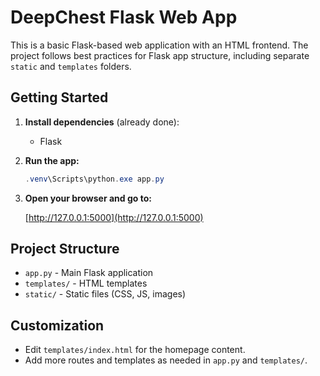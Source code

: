 # DeepChest Flask Web App

This is a basic Flask-based web application with an HTML frontend. The project follows best practices for Flask app structure, including separate `static` and `templates` folders.

## Getting Started

1. **Install dependencies** (already done):

   - Flask

2. **Run the app:**

   ```powershell
   .venv\Scripts\python.exe app.py
   ```

3. **Open your browser and go to:**

   [http://127.0.0.1:5000](http://127.0.0.1:5000)

## Project Structure

- `app.py` - Main Flask application
- `templates/` - HTML templates
- `static/` - Static files (CSS, JS, images)

## Customization

- Edit `templates/index.html` for the homepage content.
- Add more routes and templates as needed in `app.py` and `templates/`.
